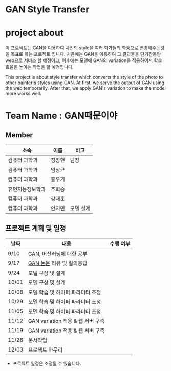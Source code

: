 # GAN Style Transfer


# project about
이 프로젝트는 GAN을 이용하여 사진의 style을 여러 화가들의 화풍으로 변경해주는것을 목표로 하는 프로젝트 입니다. 처음에는 GAN을 이용하여 그 결과물을 단기간동안 web으로 서비스 할 예정이고, 이후에는 모델에 GAN의 variation을 적용하여서 학습 효율을 높이는 작업을 할 예정입니다. 

This project is about style transfer which converts the style of the photo to other painter's styles using GAN. At first, we serve the output of GAN using the web temporarily. After that, we apply GAN's variation to make the model more works well.

# Team Name : GAN때문이야

## Member
|소속|이름  | 비고|
|--|--|--|
|컴퓨터 과학과|정창현|팀장|
|컴퓨터 과학과|임상균|
|컴퓨터 과학과|홍우기|
|휴먼지능정보학과|추희승|
|컴퓨터 과학과|강대훈|
|컴퓨터 과학과|안지민|모델 설계|


## 프로젝트 계획 및 일정

|날짜|내용| 수행 여부|
|--|--|--|
|9/10|GAN, 머신러닝에 대한 공부| |
|9/17|[GAN 논문](http://papers.nips.cc/paper/5423-generative-adversarial-nets.pdf) 리뷰 및 질의응답| |
|9/24|모델 구상 및 설계| |
|10/01|모델 구상 및 설계| |
|10/08|모델 학습 및 하이퍼 파라미터 조정| |
|10/29|모델 학습 및 하이퍼 파라미터 조정| |
|11/05|모델 학습 및 하이퍼 파라미터 조정| |
|11/12|GAN variation 적용 & 웹 서버 구축| |
|11/19|GAN variation 적용 & 웹 서버 구축| |
|11/26|문서작업| |
|12/03|프로젝트 마무리| |

* 프로젝트 일정은 조정될 수 있습니다.